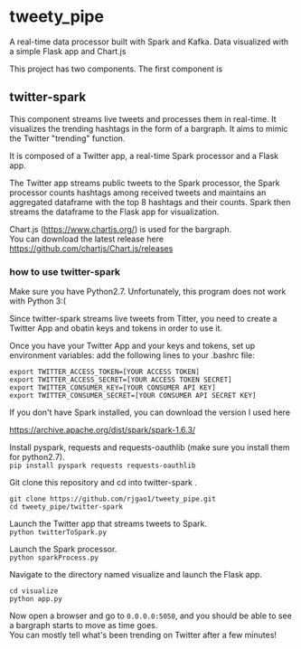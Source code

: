 # tweety_pipe
A real-time data processor built with Spark and Kafka. Data visualized with a simple Flask app and Chart.js

This project has two components. The first component is 

## twitter-spark
This component streams live tweets and processes them in real-time. It visualizes the trending hashtags in the form of a bargraph. It aims to mimic the Twitter "trending" function.  

It is composed of a Twitter app, a real-time Spark processor and a Flask app.

The Twitter app streams public tweets to the Spark processor, the Spark processor counts hashtags among received tweets and
maintains an aggregated dataframe with the top 8 hashtags and their counts. Spark then streams the dataframe to the Flask app for visualization.   

Chart.js (https://www.chartjs.org/) is used for the bargraph.  
You can download the latest release here https://github.com/chartjs/Chart.js/releases

### how to use twitter-spark
Make sure you have Python2.7. Unfortunately, this program does not work with Python 3:(

Since twitter-spark streams live tweets from Titter, you need to create a Twitter App and obatin keys and tokens in order to use it.  

Once you have your Twitter App and your keys and tokens, set up environment variables: add the following lines to your .bashrc file:  
```
export TWITTER_ACCESS_TOKEN=[YOUR ACCESS TOKEN]
export TWITTER_ACCESS_SECRET=[YOUR ACCESS TOKEN SECRET]
export TWITTER_CONSUMER_KEY=[YOUR CONSUMER API KEY]
export TWITTER_CONSUMER_SECRET=[YOUR CONSUMER API SECRET KEY]
```

If you don't have Spark installed, you can download the version I used here  

https://archive.apache.org/dist/spark/spark-1.6.3/  

Install pyspark, requests and requests-oauthlib (make sure you install them for python2.7).   
```pip install pyspark requests requests-oauthlib```

Git clone this repository and cd into twitter-spark . 
```
git clone https://github.com/rjgao1/tweety_pipe.git
cd tweety_pipe/twitter-spark
```

Launch the Twitter app that streams tweets to Spark.  
```python twitterToSpark.py```

Launch the Spark processor.  
```python sparkProcess.py```

Navigate to the directory named visualize and launch the Flask app.  
```
cd visualize
python app.py
```

Now open a browser and go to `0.0.0.0:5050`,  and you should be able to see a bargraph starts to move as time goes.  
You can mostly tell what's been trending on Twitter after a few minutes!


